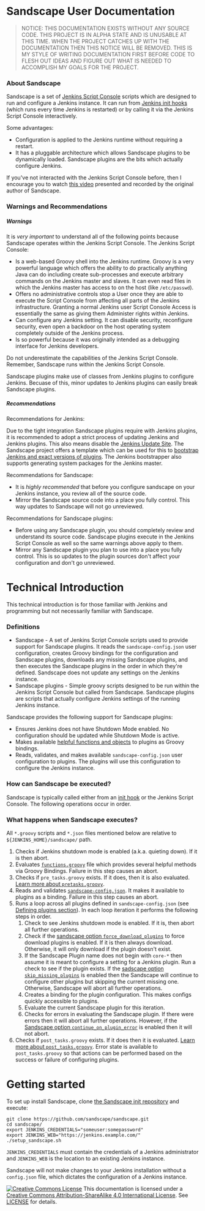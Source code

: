 # Sandscape User Documentation

> NOTICE: THIS DOCUMENTATION EXISTS WITHOUT ANY SOURCE CODE.  THIS PROJECT IS IN
> ALPHA STATE AND IS UNUSABLE AT THIS TIME.  WHEN THE PROJECT CATCHES UP WITH
> THE DOCUMENTATION THEN THIS NOTICE WILL BE REMOVED.  THIS IS MY STYLE OF
> WRITING DOCUMENTATION FIRST BEFORE CODE TO FLESH OUT IDEAS AND FIGURE OUT WHAT
> IS NEEDED TO ACCOMPLISH MY GOALS FOR THE PROJECT.

### About Sandscape

Sandscape is a set of [Jenkins Script Console][jenkins-sc] scripts which are
designed to run and configure a Jenkins instance.  It can run from [Jenkins init
hooks][jenkins-hook] (which runs every time Jenkins is restarted) or by calling
it via the Jenkins Script Console interactively.

Some advantages:

* Configuration is applied to the Jenkins runtime without requiring a restart.
* It has a pluggable architecture which allows Sandscape plugins to be
  dynamically loaded.  Sandscape plugins are the bits which actually configure
  Jenkins.

If you've not interacted with the Jenkins Script Console before, then I
encourage you to watch [this video][youtube-sc] presented and recorded by the
original author of Sandscape.

### Warnings and Recommendations

##### Warnings

It is _very_ *important* to understand all of the following points because
Sandscape operates within the Jenkins Script Console.  The Jenkins Script
Console:

* Is a web-based Groovy shell into the Jenkins runtime.  Groovy is a very
  powerful language which offers the ability to do practically anything Java can
  do including create sub-processes and execute arbitrary commands on the
  Jenkins master and slaves.  It can even read files in which the Jenkins master
  has access to on the host (like `/etc/passwd`).
* Offers no administrative controls stop a User once they are able to execute
  the Script Console from affecting all parts of the Jenkins infrastructure.
  Granting a normal Jenkins user Script Console Access is essentially the same
  as giving them Administer rights within Jenkins.
* Can configure any Jenkins setting. It can disable security, reconfigure
  security, even open a backdoor on the host operating system completely outside
  of the Jenkins process.
* Is so powerful because it was originally intended as a debugging interface for
  Jenkins developers.

Do not underestimate the capabilities of the Jenkins Script Console.  Remember,
Sandscape runs within the Jenkins Script Console.

Sandscape plugins make use of classes from Jenkins plugins to configure Jenkins.
Becuase of this, minor updates to Jenkins plugins can easily break Sandscape
plugins.

##### Recommendations

Recommendations for Jenkins:

Due to the tight integration Sandscape plugins require with Jenkins plugins, it
is recommended to adopt a strict process of updating Jenkins and Jenkins
plugins.  This also means disable the [Jenkins Update
Site][jenkins-sc-disable-jus].  The Sandscape project offers a template which
can be used for this to [bootstrap Jenkins and exact versions of
plugins][ss-jenkins-bootstrap].  The Jenkins bootstrapper also supports
generating system packages for the Jenkins master.

Recommendations for Sandscape:

* It is _highly recommended_ that before you configure sandscape on your Jenkins
  instance, you review all of the source code.
* Mirror the Sandscape source code into a place you fully control.  This way
  updates to Sandscape will not go unreviewed.

Recommendations for Sandscape plugins:

* Before using any Sandscape plugin, you should completely review and understand
  its source code.  Sandscape plugins execute in the Jenkins Script Console as
  well so the same warnings above apply to them.
* Mirror any Sandscape plugin you plan to use into a place you fully control.
  This is so updates to the plugin sources don't affect your configuration and
  don't go unreviewed.

# Technical Introduction

This technical introduction is for those familiar with Jenkins and programming
but not necessarily familiar with Sandscape.

### Definitions

* Sandscape - A set of Jenkins Script Console scripts used to provide support
  for Sandscape plugins.  It reads the `sandscape-config.json` user
  configuration, creates Groovy bindings for the configuration and Sandscape
  plugins, downloads any missing Sandscape plugins, and then executes the
  Sandscape plugins in the order in which they're defined.  Sandscape does not
  update any settings on the Jenkins instance.
* Sandscape plugins - Simple groovy scripts designed to be run within the
  Jenkins Script Console but called from Sandscape.  Sandscape plugins are
  scripts that actually configure Jenkins settings of the running Jenkins
  instance.

Sandscape provides the following support for Sandscape plugins:

* Ensures Jenkins does not have Shutdown Mode enabled.  No configuration should
  be updated while Shutdown Mode is active.
* Makes available [helpful functions and objects](docs/bindings.md) to plugins
  as Groovy bindings.
* Reads, validates, and makes available `sandscape-config.json` user
  configuration to plugins.  The plugins will use this configuration to
  configure the Jenkins instance.

### How can Sandscape be executed?

Sandscape is typically called either from an [init hook][jenkins-hook] or the
Jenkins Script Console.  The following operations occur in order.

### What happens when Sandscape executes?

All `*.groovy` scripts and `*.json` files mentioned below are relative to
`${JENKINS_HOME}/sandscape/` path.

1. Checks if Jenkins shutdown mode is enabled (a.k.a. quieting down).  If it is
   then abort.
2. Evaluates [`functions.groovy`](scripts/functions.groovy) file which provides
   several helpful methods via Groovy Bindings.  Failure in this step causes an
   abort.
3. Checks if `pre_tasks.groovy` exists.  If it does, then it is also evaluated.
   [Learn more about `pretasks.groovy`](docs/tasks.md#pre_tasks).
4. Reads and validates [`sandscape-config.json`](docs/sandscape-config.md).  It
   makes it available to plugins as a binding.  Failure in this step causes an
   abort.
5. Runs a loop across all plugins defined in `sandscape-config.json` (see
   [Defining plugins section](docs/sandscape-config.md#defining-plugins)).  In
   each loop iteration it performs the following steps in order.
   1. Check to see Jenkins shutdown mode is enabled.  If it is, then abort all
      further operations.
   2. Check if the [sandscape option `force_download_plugins`][ss-options] to
      force download plugins is enabled.  If it is then always download.
      Otherwise, it will only download if the plugin doesn't exist.
   3. If the Sandscape Plugin name does not begin with `core-*` then assume it
      is meant to configure a setting for a Jenkins plugin.  Run a check to see
      if the plugin exists.  If the [sadscape option
      `skip_missing_plugins`][ss-options] is enabled then the Sandscape will
      continue to configure other plugins but skipping the current missing one.
      Otherwise, Sandscape will abort all further operations.
   4. Creates a binding for the plugin configuration.  This makes configs
      quickly accessible to plugins.
   5. Evaluate the current Sandscape plugin for this iteration.
   6. Checks for errors in evaluating the Sandscape plugin.  If there were
      errors then it will abort all further operations.  However, if the
      [Sandscape option `continue_on_plugin_error`][ss-options] is enabled then
      it will not abort.
6. Checks if `post_tasks.groovy` exists.  If it does then it is evaluated.
   [Learn more about `post_tasks.groovy`](docs/tasks.md#post_tasks).  Error
   state is available to `post_tasks.groovy` so that actions can be performed
   based on the success or failure of configuring plugins.

# Getting started

To set up install Sandscape, clone [the Sandscape init repository][ss] and
execute:

    git clone https://github.com/sandscape/sandscape.git
    cd sandscape/
    export JENKINS_CREDENTIALS="someuser:somepassword"
    export JENKINS_WEB="https://jenkins.example.com/"
    ./setup_sandscape.sh

`JENKINS_CREDENTIALS` must contain the credentials of a Jenkins administrator
and `JENKINS_WEB` is the location to an existing Jenkins instance.

Sandscape will not make changes to your Jenkins installation without a
`config.json` file, which dictates the configuration of a Jenkins instance.

[![Creative Commons License][cc-img]][cc-by-sa] This documentation is licensed
under a [Creative Commons Attribution-ShareAlike 4.0 International
License][cc-by-sa].  See [LICENSE](LICENSE) for details.

[cc-by-sa]: http://creativecommons.org/licenses/by-sa/4.0/
[cc-img]: https://i.creativecommons.org/l/by-sa/4.0/80x15.png
[jenkins-hook]: https://wiki.jenkins-ci.org/display/JENKINS/Groovy+Hook+Script
[jenkins-sc]: https://wiki.jenkins-ci.org/display/JENKINS/Jenkins+Script+Console
[jenkins-sc-disable-jus]: https://github.com/samrocketman/jenkins-script-console-scripts/blob/master/disable-all-update-sites.groovy
[ss-jenkins-bootstrap]: https://github.com/sandscape/jenkins-bootstrap
[ss-options]: docs/sandscape-config.md#sandscape-options
[ss]: https://github.com/sandscape/sandscape
[youtube-sc]: https://www.youtube.com/watch?v=T1x2kCGRY1w
